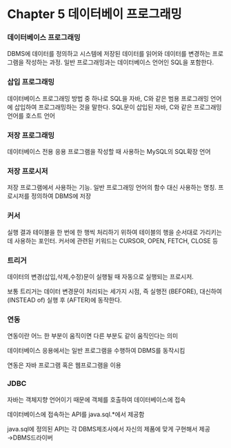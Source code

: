 # Chapter 5 데이터베이 프로그래밍

### 데이터베이스 프로그래밍

DBMS에 데이터를 정의하고 시스템에 저장된 데이터를 읽어와 데이터를 변경하는 프로그램을 작성하는 과정. 일반 프로그래밍과는 데이터베이스 언어인 SQL을 포함한다.

### 삽입 프로그래밍

데이터베이스 프로그래밍 방법 중 하나로 SQL을 자바, C와 같은 범용 프로그래밍 언어에 삽입하여 프로그래밍하는 것을 말한다. SQL문이 삽입된 자바, C와 같은 프로그래밍 언어를 호스트 언어

### 저장 프로그래밍

데이터베이스 전용 응용 프로그램을 작성할 때 사용하는 MySQL의 SQL확장 언어

### 저장 프로시저

저장 프로그램에서 사용하는 기능. 일반 프로그래밍 언어의 함수 대신 사용하는 명칭. 프로시저를 정의하여 DBMS에 저장

### 커서

실행 결과 테이블을 한 번에 한 행씩 처리하기 위하여 테이블의 행을 순서대로 가리키는 데 사용하는 포인터. 커서에 관련된 키워드는 CURSOR, OPEN, FETCH, CLOSE 등

### 트리거

데이터의 변경(삽입,삭제,수정)문이 실행될 때 자동으로 실행되는 프로시저.

보통 트리거는 데이터 변경문이 처리되는 세가지 시점, 즉 실행전 (BEFORE), 대신하여 (INSTEAD of) 실행 후 (AFTER)에 동작한다.

### 연동

연동이란 어느 한 부분이 움직이면 다른 부분도 같이 움직인다는 의미

데이터베이스 응용에서는 일반 프로그램을 수행하여 DBMS를 동작시킴

연동은 자바 프로그램 혹은 웹프로그램을 이용

### JDBC

자바는 객체지향 언어이기 때문에 객체를 호출하여 데이터베이스에 접속

데이터베이스에 접속하는 API를 java.sql.*에서 제공함

java.sql에 정의된 API는 각 DBMS제조사에서 자신의 제품에 맞게 구현해서 제공→DBMS드라이버
